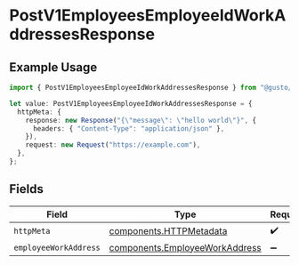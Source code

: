 # PostV1EmployeesEmployeeIdWorkAddressesResponse

## Example Usage

```typescript
import { PostV1EmployeesEmployeeIdWorkAddressesResponse } from "@gusto/embedded-api/models/operations/postv1employeesemployeeidworkaddresses.js";

let value: PostV1EmployeesEmployeeIdWorkAddressesResponse = {
  httpMeta: {
    response: new Response("{\"message\": \"hello world\"}", {
      headers: { "Content-Type": "application/json" },
    }),
    request: new Request("https://example.com"),
  },
};
```

## Fields

| Field                                                                            | Type                                                                             | Required                                                                         | Description                                                                      |
| -------------------------------------------------------------------------------- | -------------------------------------------------------------------------------- | -------------------------------------------------------------------------------- | -------------------------------------------------------------------------------- |
| `httpMeta`                                                                       | [components.HTTPMetadata](../../models/components/httpmetadata.md)               | :heavy_check_mark:                                                               | N/A                                                                              |
| `employeeWorkAddress`                                                            | [components.EmployeeWorkAddress](../../models/components/employeeworkaddress.md) | :heavy_minus_sign:                                                               | created                                                                          |